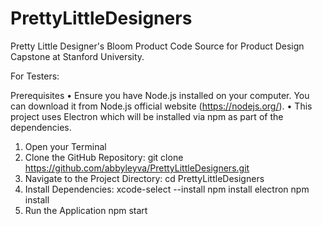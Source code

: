 # PrettyLittleDesigners
Pretty Little Designer's Bloom Product Code Source for Product Design Capstone at Stanford University. 

For Testers: 

Prerequisites
	•	Ensure you have Node.js installed on your computer. You can download it from Node.js official website (https://nodejs.org/).
	•	This project uses Electron which will be installed via npm as part of the dependencies.

1. Open your Terminal
2. Clone the GitHub Repository:
git clone https://github.com/abbyleyva/PrettyLittleDesigners.git
3. Navigate to the Project Directory:
cd PrettyLittleDesigners
4. Install Dependencies:
xcode-select --install
npm install electron
npm install
6. Run the Application
npm start
